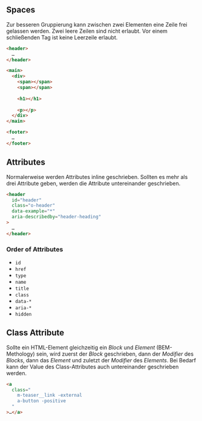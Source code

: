 ## Spaces

Zur besseren Gruppierung kann zwischen zwei Elementen eine Zeile frei gelassen werden. Zwei leere Zeilen sind nicht erlaubt. Vor einem schließenden Tag ist keine Leerzeile erlaubt.

```html
<header>
  …
</header>

<main>
  <div>
    <span></span>
    <span></span>
    
    <h1></h1>
    
    <p></p>
  </div>
</main>

<footer>
  …
</footer>
```

## Attributes

Normalerweise werden Attributes inline geschrieben. Sollten es mehr als drei Attribute geben, werden die Attribute untereinander geschrieben.

```html
<header
  id="header"
  class="o-header"
  data-example="*"
  aria-describedby="header-heading"
>
  …
</header>
```

### Order of Attributes
- `id`
- `href`
- `type`
- `name`
- `title`
- `class`
- `data-*`
- `aria-*`
- `hidden`


## Class Attribute

Sollte ein HTML-Element gleichzeitig ein *Block* und *Element* (BEM-Methology) sein, wird zuerst der *Block* geschrieben, dann der *Modifier* des *Blocks*, dann das *Element* und zuletzt der *Modifier* des *Elements*. Bei Bedarf kann der Value des Class-Attributes auch untereinander geschrieben werden.

```html
<a 
  class="
    m-teaser__link -external 
    a-button -positive
  "
>…</a>
```
